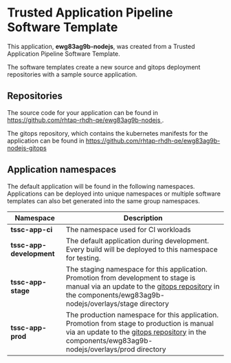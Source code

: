 # Trusted Application Pipeline Software Template

This application, **ewg83ag9b-nodejs**, was created from a Trusted Application Pipeline Software Template.

The software templates create a new source and gitops deployment repositories with a sample source application. 

## Repositories

The source code for your application can be found in [https://github.com/rhtap-rhdh-qe/ewg83ag9b-nodejs ](https://github.com/rhtap-rhdh-qe/ewg83ag9b-nodejs ).
 
The gitops repository, which contains the kubernetes manifests for the application can be found in 
[https://github.com/rhtap-rhdh-qe/ewg83ag9b-nodejs-gitops ](https://github.com/rhtap-rhdh-qe/ewg83ag9b-nodejs-gitops ) 

## Application namespaces 

The default application will be found in the following namespaces. Applications can be deployed into unique namespaces or multiple software templates can also bet generated into the same group namespaces.  

|  Namespace   |  Description   |  
| -------- | -------- |
| **tssc-app-ci** | The namespace used for CI workloads |
| **tssc-app-development** | The default application during development. Every build will be deployed to this namespace for testing. |
| **tssc-app-stage** | The staging namespace for this application. Promotion from development to stage is manual via an update to the [gitops repository](https://github.com/rhtap-rhdh-qe/ewg83ag9b-nodejs-gitops ) in the components/ewg83ag9b-nodejs/overlays/stage directory |
| **tssc-app-prod** | The production namespace for this application. Promotion from stage to production is manual via an update to the [gitops repository](https://github.com/rhtap-rhdh-qe/ewg83ag9b-nodejs-gitops ) in the components/ewg83ag9b-nodejs/overlays/prod directory |
